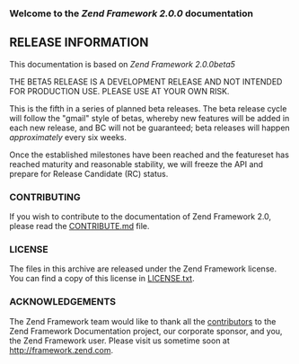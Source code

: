 ### Welcome to the *Zend Framework 2.0.0* documentation

## RELEASE INFORMATION

This documentation is based on *Zend Framework 2.0.0beta5*

THE BETA5 RELEASE IS A DEVELOPMENT RELEASE AND NOT INTENDED FOR PRODUCTION USE.
PLEASE USE AT YOUR OWN RISK.

This is the fifth in a series of planned beta releases. The beta release
cycle will follow the "gmail" style of betas, whereby new features will
be added in each new release, and BC will not be guaranteed; beta
releases will happen _approximately_ every six weeks. 

Once the established milestones have been reached and the featureset has reached
maturity and reasonable stability, we will freeze the API and prepare for
Release Candidate (RC) status. 

### CONTRIBUTING

If you wish to contribute to the documentation of Zend Framework 2.0, please read the
[CONTRIBUTE.md](CONTRIBUTE.md) file.


### LICENSE

The files in this archive are released under the Zend Framework license.
You can find a copy of this license in [LICENSE.txt](LICENSE.txt).

### ACKNOWLEDGEMENTS

The Zend Framework team would like to thank all the [contributors](https://github.com/zendframework/zf2-documentation/contributors) to the Zend
Framework Documentation project, our corporate sponsor, and you, the Zend Framework user.
Please visit us sometime soon at http://framework.zend.com.
